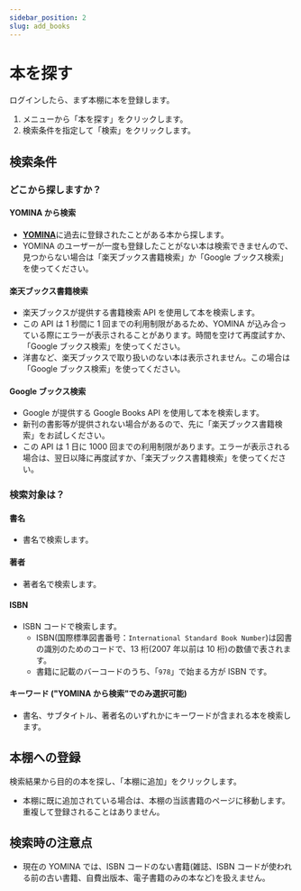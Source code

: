 ```yaml
---
sidebar_position: 2
slug: add_books
---
```


# 本を探す

ログインしたら、まず本棚に本を登録します。

1. メニューから「本を探す」をクリックします。
2. 検索条件を指定して「検索」をクリックします。

## 検索条件

### どこから探しますか？

#### YOMINA から検索

- [**YOMINA**](https://yomina.app)に過去に登録されたことがある本から探します。
- YOMINA のユーザーが一度も登録したことがない本は検索できませんので、見つからない場合は「楽天ブックス書籍検索」か「Google ブックス検索」を使ってください。

#### 楽天ブックス書籍検索

- 楽天ブックスが提供する書籍検索 API を使用して本を検索します。
- この API は 1 秒間に 1 回までの利用制限があるため、YOMINA が込み合っている際にエラーが表示されることがあります。時間を空けて再度試すか、「Google ブックス検索」を使ってください。
- 洋書など、楽天ブックスで取り扱いのない本は表示されません。この場合は「Google ブックス検索」を使ってください。

#### Google ブックス検索

- Google が提供する Google Books API を使用して本を検索します。
- 新刊の書影等が提供されない場合があるので、先に「楽天ブックス書籍検索」をお試しください。
- この API は 1 日に 1000 回までの利用制限があります。エラーが表示される場合は、翌日以降に再度試すか、「楽天ブックス書籍検索」を使ってください。

### 検索対象は？

#### 書名

- 書名で検索します。

#### 著者

- 著者名で検索します。

#### ISBN

- ISBN コードで検索します。
  - ISBN(国際標準図書番号：`International Standard Book Number`)は図書の識別のためのコードで、13 桁(2007 年以前は 10 桁)の数値で表されます。
  - 書籍に記載のバーコードのうち、「`978`」で始まる方が ISBN です。

#### キーワード ("YOMINA から検索"でのみ選択可能)

- 書名、サブタイトル、著者名のいずれかにキーワードが含まれる本を検索します。

## 本棚への登録

検索結果から目的の本を探し、「本棚に追加」をクリックします。

- 本棚に既に追加されている場合は、本棚の当該書籍のページに移動します。重複して登録されることはありません。

## 検索時の注意点

- 現在の YOMINA では、ISBN コードのない書籍(雑誌、ISBN コードが使われる前の古い書籍、自費出版本、電子書籍のみの本など)を扱えません。
